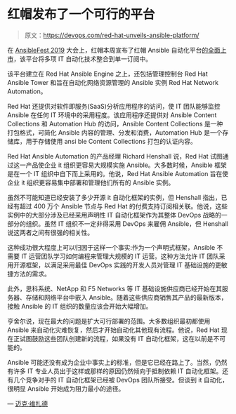 # 红帽发布了一个可行的平台

> 原文：<https://devops.com/red-hat-unveils-ansible-platform/>

在 [AnsibleFest 2019](https://www.ansible.com/ansiblefest) 大会上，红帽本周宣布了红帽 Ansible 自动化平台[的全面上市](https://www.redhat.com/en/about/press-releases/red-hat-elevates-enterprise-automation-new-red-hat-ansible-automation-platform)，该平台将多项 IT 自动化技术整合到单一订阅中。

该平台建立在 Red Hat Ansible Engine 之上，还包括管理控制台 Red Hat Ansible Tower 和旨在自动化网络资源管理的 Ansible 实例 Red Hat Network Automation。

Red Hat 还提供对软件即服务(SaaS)分析应用程序的访问，使 IT 团队能够监控 Ansible 在任何 IT 环境中的采用程度。该应用程序还提供对 Ansible Content Collections 和 Automation Hub 的访问，Ansible Content Collections 是一种打包格式，可简化 Ansible 内容的管理、分发和消费，Automation Hub 是一个存储库，用于存储使用 ansi ble Content Collections 打包的认证内容。

Red Hat Ansible Automation 的产品经理 Richard Henshall 说，Red Hat 试图通过这一产品使企业 it 组织更容易大规模实施 Ansible。大多数时候，Ansible 框架是在一个 IT 组织中自下而上采用的。他说，Red Hat Ansible Automation 旨在使企业 it 组织更容易集中部署和管理他们所有的 Ansible 实例。

虽然不可能知道已经安装了多少开源 it 自动化框架的实例，但 Henshall 指出，已经有超过 400 万个 Ansible 节点与 Red Hat 的付费支持订阅相关联。他说，这些实例中的大部分涉及已经采用声明性 IT 自动化框架作为其整体 DevOps 战略的一部分的组织。虽然 IT 组织不一定非得采用 DevOps 来雇佣 Ansible，但 Henshall 说这两者之间有很强的相关性。

这种成功很大程度上可以归因于这样一个事实:作为一个声明式框架，Ansible 不需要 IT 运营团队学习如何编程来管理大规模的 IT 运营。这种方法允许 IT 团队采用开源框架，以满足采用最佳 DevOps 实践的开发人员对管理 IT 基础设施的更敏捷方法的需求。

此外，思科系统、NetApp 和 F5 Networks 等 IT 基础设施供应商已经开始在其服务器、存储和网络平台中嵌入 Ansible。随着这些供应商销售其产品的最新版本，接触 Ansible 的 IT 组织的数量应该会开始大幅增加。

亨舍尔说，现在最大的问题是扩大可行部署的范围。大多数组织最初都使用 Ansible 来自动化灾难恢复，然后才开始自动化其他现有流程。他说，Red Hat 现在正试图鼓励这些团队创建新的流程，如果没有 IT 自动化框架，这在以前是不可能的。

Ansible 可能还没有成为企业中事实上的标准，但是它已经在路上了。当然，仍然有许多 IT 专业人员出于这样或那样的原因仍然倾向于抵制依赖 IT 自动化框架。还有几个竞争对手的 IT 自动化框架已经被 DevOps 团队所接受。但谈到 it 自动化，很明显 Ansible 开始成为阻力最小的途径。

— [迈克·维扎德](https://devops.com/author/mike-vizard/)